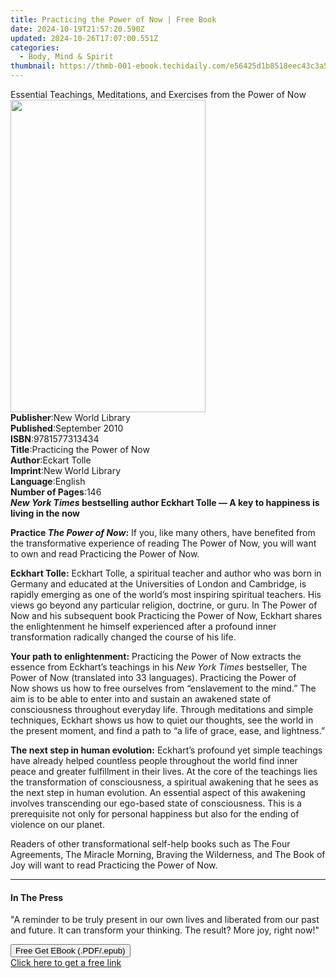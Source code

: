 ```yaml
---
title: Practicing the Power of Now | Free Book
date: 2024-10-19T21:57:20.590Z
updated: 2024-10-26T17:07:00.551Z
categories:
  - Body, Mind & Spirit
thumbnail: https://thmb-001-ebook.techidaily.com/e56425d1b8518eec43c3a5e57f837aba8e566be137e2228447af5d3360cf8e14.jpg
---
```

<main id="book-container">
  <div class="flex flex-col">
    <div class="book-brief flex-1 py-6 px-4 sm:p-6 md:py-10 md:px-8">
      <!-- brief-->
      <div class="book-brief-main">
        Essential Teachings, Meditations, and Exercises from the Power of Now
      </div>
    </div>
    <div
      class="book-meta-info flex-1 grid gap-4 col-start-1 col-end-3 row-start-1 sm:mb-6 sm:grid-cols-4 lg:gap-6 lg:col-start-2 lg:row-end-6 lg:row-span-6 lg:mb-0"
    >
      <div
        class="book-meta-info-left place-content-center mt-4 p-4 text-sm leading-6 col-start-2 col-span-2 dark:text-slate-400"
      >
        <img
          class="w-full h-500 object-cover rounded-lg sm:h-255 sm:col-span-2 lg:col-span-full"
          src="https://img-001-ebook.techidaily.com/773e659aacd5859398f8bc2e3126a322799568331bbf413c8612d256fe267304.jpg"
          alt=""
          width="312"
          height="500"
        />
      </div>
      <div
        class="book-meta-info-right mt-2 col-start-1 row-start-2 col-span-3 self-center"
      >
        <!-- meta data  -->
        <div class="flex flex-col px-4 md:px-8">
          <div class="flex-1">
            <strong>Publisher</strong>:<span class="px-2"
              >New World Library</span
            >
          </div>
          <div class="flex-1">
            <strong>Published</strong>:<span class="px-2">September 2010</span>
          </div>
          <div class="flex-1">
            <strong>ISBN</strong>:<span class="px-2">9781577313434</span>
          </div>
          <div class="flex-1">
            <strong>Title</strong>:<span class="px-2"
              >Practicing the Power of Now</span
            >
          </div>
          <div class="flex-1">
            <strong>Author</strong>:<span class="px-2">Eckart Tolle</span>
          </div>
          <div class="flex-1">
            <strong>Imprint</strong>:<span class="px-2">New World Library</span>
          </div>
          <div class="flex-1">
            <strong>Language</strong>:<span class="px-2">English</span>
          </div>
          <div class="flex-1">
            <strong>Number of Pages</strong>:<span class="px-2">146</span>
          </div>
        </div>
      </div>
    </div>
    <div class="book-description flex-1 py-6 px-4 sm:p-6 md:py-10 md:px-8">
      <div class="book-description-main">
        <div accordion-content="" id="description">
          <strong
            ><strong
              ><i>New York Times</i> bestselling author Eckhart Tolle — A key to
              happiness is living in the now</strong
            ></strong
          >
          <p>
            <strong>Practice <i>The Power of Now</i>:</strong>&nbsp;If you, like
            many others, have benefited from the transformative experience of
            reading&nbsp;The Power of Now,&nbsp;you will want to own and
            read&nbsp;Practicing the Power of Now.
          </p>
          <p>
            <strong>Eckhart Tolle:</strong>&nbsp;Eckhart Tolle, a spiritual
            teacher and author who was born in Germany and educated at the
            Universities of London and Cambridge, is rapidly emerging as one of
            the world’s most inspiring spiritual teachers. His views go beyond
            any particular religion, doctrine, or guru. In&nbsp;The Power of
            Now&nbsp;and his subsequent book&nbsp;Practicing the Power of
            Now,&nbsp;Eckhart shares the enlightenment he himself experienced
            after a profound inner transformation radically changed the course
            of his life.
          </p>
          <p>
            <strong>Your path to enlightenment:</strong>&nbsp;Practicing the
            Power of Now&nbsp;extracts the essence from Eckhart’s teachings in
            his <i>New York Times</i> bestseller,&nbsp;The Power of
            Now&nbsp;(translated into 33 languages).&nbsp;Practicing the Power
            of Now&nbsp;shows us how to free ourselves from “enslavement to the
            mind.” The aim is to be able to enter into and sustain an awakened
            state of consciousness throughout everyday life. Through meditations
            and simple techniques, Eckhart shows us how to quiet our thoughts,
            see the world in the present moment, and find a path to “a life of
            grace, ease, and lightness.”
          </p>
          <p>
            <strong>The next step in human evolution:</strong>&nbsp;Eckhart’s
            profound yet simple teachings have already helped countless people
            throughout the world find inner peace and greater fulfillment in
            their lives. At the core of the teachings lies the transformation of
            consciousness, a spiritual awakening that he sees as the next step
            in human evolution. An essential aspect of this awakening involves
            transcending our ego-based state of consciousness. This is a
            prerequisite not only for personal happiness but also for the ending
            of violence on our planet.
          </p>
          <p>
            Readers of other transformational self-help books such as&nbsp;The
            Four Agreements, The Miracle Morning, Braving the
            Wilderness,&nbsp;and&nbsp;The Book of Joy&nbsp;will want to
            read&nbsp;Practicing the Power of Now.
          </p>
        </div>
        <div class="accordion-fader"></div>
      </div>
    </div>
    <div class="book-excerpts flex-1 py-6 px-4 sm:p-6 md:py-10 md:px-8">
      <!-- excerpts-->
      <div class="book-excerpts-main">
        <hr />
        <h4 class="placeholder placeholder-heading">
          <span>In The Press</span>
        </h4>
        <p>
          "A reminder to be truly present in our own lives and liberated from
          our past and future. It can transform your thinking. The result? More
          joy, right now!"
        </p>
      </div>
    </div>
    <div
      class="book-about-author flex-1 py-6 px-4 sm:p-6 md:py-10 md:px-8"
    ></div>
    <div class="book-free-get flex-1 py-6 px-4 sm:p-6 md:py-10 md:px-8">
      <button
        id="btn-free-get"
        class="bg-blue-500 hover:bg-blue-700 text-white font-bold py-2 px-4 rounded"
      >
        Free Get EBook (.PDF/.epub)
      </button>
      <div id="countdown-display" class="px-2 text-lg mt-2"></div>
      <a
        id="free-link"
        class="hidden bg-blue-500 hover:bg-blue-700 text-white font-bold py-2 px-4 rounded"
        href="https://www.ebooks.com/en-us/book/1154592/practicing-the-power-of-now/eckart-tolle/"
        target="_blank"
        >Click here to get a free link</a
      >
    </div>
    <script>
      let countdownTime = 0;
      let countdownInterval = null;
      document
        .getElementById('btn-free-get')
        .addEventListener('click', startCountdown);
      function startCountdown() {
        countdownTime = new Date().getTime() + 60000 * 3;
        countdownInterval = setInterval(updateCountdown, 1000);
        document.getElementById('btn-free-get').disabled = true;
        document
          .getElementById('btn-free-get')
          .classList.add('bg-gray-500', 'cursor-not-allowed');
      }
      function updateCountdown() {
        let currentTime = new Date().getTime();
        let timeLeft = countdownTime - currentTime;
        let secondsLeft = Math.floor(timeLeft / 1000);
        document.getElementById('countdown-display').innerHTML =
          `Remaining time: ${secondsLeft} seconds.`;
        if (secondsLeft <= 0) {
          clearInterval(countdownInterval);
          document.getElementById('btn-free-get').classList.add('hidden');
          document.getElementById('free-link').classList.remove('hidden');
          document.getElementById('countdown-display').innerHTML = '';
        }
      }
    </script>
  </div>
</main>

<ins class="adsbygoogle"
      style="display:block"
      data-ad-client="ca-pub-7571918770474297"
      data-ad-slot="8358498916"
      data-ad-format="auto"
      data-full-width-responsive="true"></ins>
    